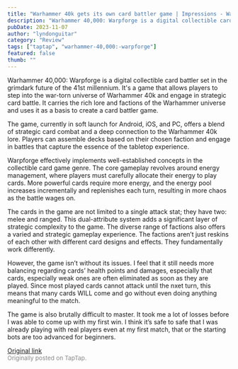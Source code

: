```yaml
---
title: "Warhammer 40k gets its own card battler game | Impressions - Warhammer 40,000: Warpforge"
description: "Warhammer 40,000: Warpforge is a digital collectible card battler set in the grimdark future of the 41st millennium. It's a game that allows players to step into the war-torn universe of Warhammer 40k and engage in strategic card battle. It carries the rich lore and factions of the Warhammer universe and uses it as a basis to create a card battler game."
pubDate: 2023-11-07
author: "lyndonguitar"
category: "Review"
tags: ["taptap", "warhammer-40,000:-warpforge"]
featured: false
thumb: ""
---
```


Warhammer 40,000: Warpforge is a digital collectible card battler set in the grimdark future of the 41st millennium. It's a game that allows players to step into the war-torn universe of Warhammer 40k and engage in strategic card battle. It carries the rich lore and factions of the Warhammer universe and uses it as a basis to create a card battler game.

The game, currently in soft launch for Android, iOS, and PC, offers a blend of strategic card combat and a deep connection to the Warhammer 40k lore. Players can assemble decks based on their chosen faction and engage in battles that capture the essence of the tabletop experience.

Warpforge effectively implements well-established concepts in the collectible card game genre. The core gameplay revolves around energy management, where players must carefully allocate their energy to play cards. More powerful cards require more energy, and the energy pool increases incrementally and replenishes each turn, resulting in more chaos as the battle wages on.

The cards in the game are not limited to a single attack stat; they have two: melee and ranged. This dual-attribute system adds a significant layer of strategic complexity to the game. The diverse range of factions also offers a varied and strategic gameplay experience. The factions aren’t just reskins of each other with different card designs and effects. They fundamentally work differently.

However, the game isn’t without its issues. I feel that it still needs more balancing regarding cards’ health points and damages, especially that cards, especially weak ones are often eliminated as soon as they are played. Since most played cards cannot attack until the nxet turn, this means that many cards WILL come and go without even doing anything meaningful to the match.

The game is also brutally difficult to master. It took me a lot of losses before I was able to come up with my first win. I think it’s safe to safe that I was already playing with real players even at my first match, that or the starting bots are too advanced for beginners.

[Original link](https://www.taptap.io/post/6517709)<br><span style="font-size: 0.95em; color: #888;">Originally posted on TapTap.</span>
